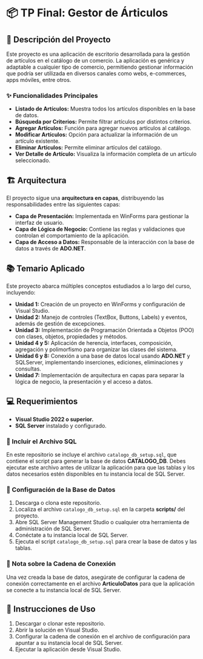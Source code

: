 <!DOCTYPE html>
<html lang="es">
<head>
    <meta charset="UTF-8">
    <meta name="viewport" content="width=device-width, initial-scale=1.0">
</head>
<body>
    <h1>📦 TP Final: Gestor de Árticulos</h1>
    <h2>📝 Descripción del Proyecto</h2>
    <p>
        Este proyecto es una aplicación de escritorio desarrollada para la gestión de artículos en el catálogo de un comercio. 
        La aplicación es genérica y adaptable a cualquier tipo de comercio, permitiendo gestionar información que podría ser utilizada 
        en diversos canales como webs, e-commerces, apps móviles, entre otros.
    </p>
    <h3>✨ Funcionalidades Principales</h3>
    <ul>
        <li><strong>Listado de Artículos:</strong> Muestra todos los artículos disponibles en la base de datos.</li>
        <li><strong>Búsqueda por Criterios:</strong> Permite filtrar artículos por distintos criterios.</li>
        <li><strong>Agregar Artículos:</strong> Función para agregar nuevos artículos al catálogo.</li>
        <li><strong>Modificar Artículos:</strong> Opción para actualizar la información de un artículo existente.</li>
        <li><strong>Eliminar Artículos:</strong> Permite eliminar artículos del catálogo.</li>
        <li><strong>Ver Detalle de Artículo:</strong> Visualiza la información completa de un artículo seleccionado.</li>
    </ul>
    <h2>🏗️ Arquitectura</h2>
    <p>
        El proyecto sigue una <strong>arquitectura en capas</strong>, distribuyendo las responsabilidades entre las siguientes capas:
    </p>
    <ul>
        <li><strong>Capa de Presentación:</strong> Implementada en WinForms para gestionar la interfaz de usuario.</li>
        <li><strong>Capa de Lógica de Negocio:</strong> Contiene las reglas y validaciones que controlan el comportamiento de la aplicación.</li>
        <li><strong>Capa de Acceso a Datos:</strong> Responsable de la interacción con la base de datos a través de <strong>ADO.NET</strong>.</li>
    </ul>
    <h2>📚 Temario Aplicado</h2>
    <p>Este proyecto abarca múltiples conceptos estudiados a lo largo del curso, incluyendo:</p>
    <ul>
        <li><strong>Unidad 1:</strong> Creación de un proyecto en WinForms y configuración de Visual Studio.</li>
        <li><strong>Unidad 2:</strong> Manejo de controles (TextBox, Buttons, Labels) y eventos, además de gestión de excepciones.</li>
        <li><strong>Unidad 3:</strong> Implementación de Programación Orientada a Objetos (POO) con clases, objetos, propiedades y métodos.</li>
        <li><strong>Unidad 4 y 5:</strong> Aplicación de herencia, interfaces, composición, agregación y polimorfismo para organizar las clases del sistema.</li>
        <li><strong>Unidad 6 y 8:</strong> Conexión a una base de datos local usando <strong>ADO.NET</strong> y SQLServer, implementando inserciones, ediciones, eliminaciones y consultas.</li>
        <li><strong>Unidad 7:</strong> Implementación de arquitectura en capas para separar la lógica de negocio, la presentación y el acceso a datos.</li>
    </ul>
    <h2>💻 Requerimientos</h2>
    <ul>
        <li><strong>Visual Studio 2022 o superior.</strong></li>
        <li><strong>SQL Server</strong> instalado y configurado.</li>
    </ul>
    <h3>📂 Incluir el Archivo SQL</h3>
    <p>
        En este repositorio se incluye el archivo <code>catalogo_db_setup.sql</code>, que contiene el script para generar la base de datos <strong>CATALOGO_DB</strong>.
        Debes ejecutar este archivo antes de utilizar la aplicación para que las tablas y los datos necesarios estén disponibles en tu instancia local de SQL Server.
    </p>
    <h3>🔧 Configuración de la Base de Datos</h3>
    <ol>
        <li>Descarga o clona este repositorio.</li>
        <li>Localiza el archivo <code>catalogo_db_setup.sql</code> en la carpeta <strong>scripts/</strong> del proyecto.</li>
        <li>Abre SQL Server Management Studio o cualquier otra herramienta de administración de SQL Server.</li>
        <li>Conéctate a tu instancia local de SQL Server.</li>
        <li>Ejecuta el script <code>catalogo_db_setup.sql</code> para crear la base de datos y las tablas.</li>
    </ol>
    <h3>🔗 Nota sobre la Cadena de Conexión</h3>
    <p>
        Una vez creada la base de datos, asegúrate de configurar la cadena de conexión correctamente en el archivo <strong>ArticuloDatos</strong> para que la aplicación se conecte a tu instancia local de SQL Server.
    </p>
    <h2>🚀 Instrucciones de Uso</h2>
    <ol>
        <li>Descargar o clonar este repositorio.</li>
        <li>Abrir la solución en Visual Studio.</li>
        <li>Configurar la cadena de conexión en el archivo de configuración para apuntar a su instancia local de SQL Server.</li>
        <li>Ejecutar la aplicación desde Visual Studio.</li>
    </ol>
</body>
</html>
